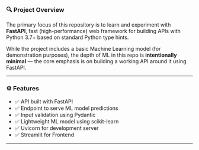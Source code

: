 ### 🔍 Project Overview

The primary focus of this repository is to learn and experiment with **FastAPI**, fast (high-performance) web framework for building APIs with Python 3.7+ based on standard Python type hints.

While the project includes a basic Machine Learning model (for demonstration purposes), the depth of ML in this repo is **intentionally minimal** — the core emphasis is on building a working API around it using FastAPI.

---

### ⚙️ Features

- ✅ API built with FastAPI
- ✅ Endpoint to serve ML model predictions
- ✅ Input validation using Pydantic
- ✅ Lightweight ML model using scikit-learn
- ✅ Uvicorn for development server
- ✅ Streamlit for Frontend
---
